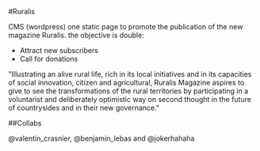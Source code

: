 #Ruralis

CMS (wordpress) one static page to promote the publication of the new magazine Ruralis. the objective is double: 

 - Attract new subscribers
 - Call for donations

"Illustrating an alive rural life, rich in its local initiatives and in its capacities of social innovation, citizen and agricultural, Ruralis Magazine aspires to give to see the transformations of the rural territories by participating in a voluntarist and deliberately optimistic way on second thought in the future of countrysides and in their new governance."

##Collabs

@valentin_crasnier, @benjamin_lebas and @jokerhahaha
